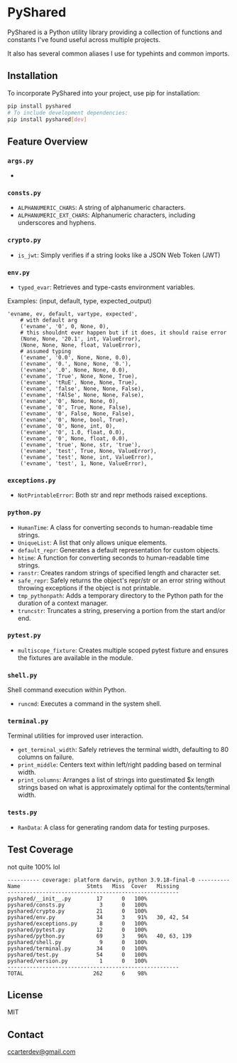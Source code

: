 # PyShared

PyShared is a Python utility library providing a collection of functions and constants I've found useful across multiple projects.

It also has several common aliases I use for typehints and common imports.

## Installation

To incorporate PyShared into your project, use pip for installation:

```bash
pip install pyshared
# To include development dependencies:
pip install pyshared[dev]
```

## Feature Overview

### `args.py`

-

### `consts.py`

- `ALPHANUMERIC_CHARS`: A string of alphanumeric characters.
- `ALPHANUMERIC_EXT_CHARS`: Alphanumeric characters, including underscores and hyphens.

### `crypto.py`

- `is_jwt`: Simply verifies if a string looks like a JSON Web Token (JWT)

### `env.py`

- `typed_evar`: Retrieves and type-casts environment variables.

Examples: (input, default, type, expected_output)

```
'evname, ev, default, vartype, expected',
    # with default arg
    ('evname', '0', 0, None, 0),
    # this shouldnt ever happen but if it does, it should raise error
    (None, None, '20.1', int, ValueError),
    (None, None, None, float, ValueError),
    # assumed typing
    ('evname', '0.0', None, None, 0.0),
    ('evname', '0.', None, None, '0.'),
    ('evname', '.0', None, None, 0.0),
    ('evname', 'True', None, None, True),
    ('evname', 'tRuE', None, None, True),
    ('evname', 'false', None, None, False),
    ('evname', 'fAlSe', None, None, False),
    ('evname', '0', None, None, 0),
    ('evname', '0', True, None, False),
    ('evname', '0', False, None, False),
    ('evname', '0', None, bool, True),
    ('evname', '0', None, int, 0),
    ('evname', '0', 1.0, float, 0.0),
    ('evname', '0', None, float, 0.0),
    ('evname', 'true', None, str, 'true'),
    ('evname', 'test', True, None, ValueError),
    ('evname', 'test', None, int, ValueError),
    ('evname', 'test', 1, None, ValueError),
```

### `exceptions.py`

- `NotPrintableError`: Both str and repr methods raised exceptions.

### `python.py`

- `HumanTime`: A class for converting seconds to human-readable time strings.
- `UniqueList`: A list that only allows unique elements.
- `default_repr`: Generates a default representation for custom objects.
- `htime`: A function for converting seconds to human-readable time strings.
- `ranstr`: Creates random strings of specified length and character set.
- `safe_repr`: Safely returns the object's repr/str or an error string without throwing exceptions if the object is not printable.
- `tmp_pythonpath`: Adds a temporary directory to the Python path for the duration of a context manager.
- `truncstr`: Truncates a string, preserving a portion from the start and/or end.

### `pytest.py`

- `multiscope_fixture`: Creates multiple scoped pytest fixture and ensures the fixtures are available in the module.

### `shell.py`

Shell command execution within Python.

- `runcmd`: Executes a command in the system shell.

### `terminal.py`

Terminal utilities for improved user interaction.

- `get_terminal_width`: Safely retrieves the terminal width, defaulting to 80 columns on failure.
- `print_middle`: Centers text within left/right padding based on terminal width.
- `print_columns`: Arranges a list of strings into guestimated $x length strings based on what is approximately optimal for the contents/terminal width.

### `tests.py`

- `RanData`: A class for generating random data for testing purposes.

## Test Coverage

not quite 100% lol

```
---------- coverage: platform darwin, python 3.9.18-final-0 ----------
Name                     Stmts   Miss  Cover   Missing
------------------------------------------------------
pyshared/__init__.py        17      0   100%
pyshared/consts.py           3      0   100%
pyshared/crypto.py          21      0   100%
pyshared/env.py             34      3    91%   30, 42, 54
pyshared/exceptions.py       8      0   100%
pyshared/pytest.py          12      0   100%
pyshared/python.py          69      3    96%   40, 63, 139
pyshared/shell.py            9      0   100%
pyshared/terminal.py        34      0   100%
pyshared/test.py            54      0   100%
pyshared/version.py          1      0   100%
------------------------------------------------------
TOTAL                      262      6    98%
```

## License

MIT

## Contact

ccarterdev@gmail.com
